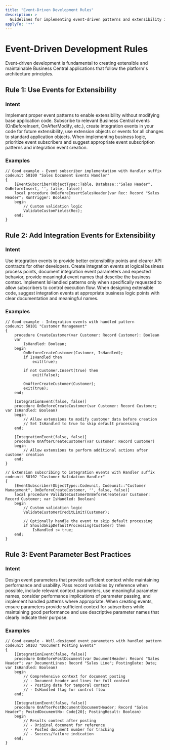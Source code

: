 ```yaml
---
title: "Event-Driven Development Rules"
description: >
  Guidelines for implementing event-driven patterns and extensibility in AL development
applyTo: '**'
---
```


# Event-Driven Development Rules

Event-driven development is fundamental to creating extensible and maintainable Business Central applications that follow the platform's architecture principles.

## Rule 1: Use Events for Extensibility

### Intent
Implement proper event patterns to enable extensibility without modifying base application code. Subscribe to relevant Business Central events (OnBeforeInsert, OnAfterModify, etc.), create integration events in your code for future extensibility, use extension objects or events for all changes to standard application objects. When implementing business logic, prioritize event subscribers and suggest appropriate event subscription patterns and integration event creation.

### Examples

```al
// Good example - Event subscriber implementation with Handler suffix
codeunit 50100 "Sales Document Events Handler"
{
    [EventSubscriber(ObjectType::Table, Database::"Sales Header", OnBeforeInsert, '', false, false)]
    local procedure OnBeforeInsertSalesHeader(var Rec: Record "Sales Header"; RunTrigger: Boolean)
    begin
        // Custom validation logic
        ValidateCustomFields(Rec);        
    end;    
}
```

## Rule 2: Add Integration Events for Extensibility

### Intent
Use integration events to provide better extensibility points and clearer API contracts for other developers. Create integration events at logical business process points, document integration event parameters and expected behavior, provide meaningful event names that describe the business context. Implement IsHandled patterns only when specifically requested to allow subscribers to control execution flow. When designing extensible code, suggest integration events at appropriate business logic points with clear documentation and meaningful names.

### Examples

```al
// Good example - Integration events with handled pattern
codeunit 50101 "Customer Management"
{
    procedure CreateCustomer(var Customer: Record Customer): Boolean
    var
        IsHandled: Boolean;
    begin
        OnBeforeCreateCustomer(Customer, IsHandled);
        if IsHandled then
            exit(true);
        
        if not Customer.Insert(true) then
            exit(false);
        
        OnAfterCreateCustomer(Customer);
        exit(true);        
    end;
    
    [IntegrationEvent(false, false)]
    procedure OnBeforeCreateCustomer(var Customer: Record Customer; var IsHandled: Boolean)
    begin
        // Allow extensions to modify customer data before creation
        // Set IsHandled to true to skip default processing
    end;
    
    [IntegrationEvent(false, false)]
    procedure OnAfterCreateCustomer(var Customer: Record Customer)
    begin
        // Allow extensions to perform additional actions after customer creation
    end;
}
```

```al
// Extension subscribing to integration events with Handler suffix
codeunit 50102 "Customer Validation Handler"
{
    [EventSubscriber(ObjectType::Codeunit, Codeunit::"Customer Management", OnBeforeCreateCustomer, '', false, false)]
    local procedure ValidateCustomerOnBeforeCreate(var Customer: Record Customer; var IsHandled: Boolean)
    begin
        // Custom validation logic
        ValidateCustomerCreditLimit(Customer);
        
        // Optionally handle the event to skip default processing
        if ShouldSkipDefaultProcessing(Customer) then
            IsHandled := true;
    end;
}
```

## Rule 3: Event Parameter Best Practices

### Intent
Design event parameters that provide sufficient context while maintaining performance and usability. Pass record variables by reference when possible, include relevant context parameters, use meaningful parameter names, consider performance implications of parameter passing, and implement handled patterns where appropriate. When creating events, ensure parameters provide sufficient context for subscribers while maintaining good performance and use descriptive parameter names that clearly indicate their purpose.

### Examples

```al
// Good example - Well-designed event parameters with handled pattern
codeunit 50103 "Document Posting Events"
{
    [IntegrationEvent(false, false)]
    procedure OnBeforePostDocument(var DocumentHeader: Record "Sales Header"; var DocumentLines: Record "Sales Line"; PostingDate: Date; var IsHandled: Boolean)
    begin
        // Comprehensive context for document posting
        // - Document header and lines for full context
        // - Posting date for temporal context
        // - IsHandled flag for control flow
    end;
    
    [IntegrationEvent(false, false)]
    procedure OnAfterPostDocument(DocumentHeader: Record "Sales Header"; PostedDocumentNo: Code[20]; PostingResult: Boolean)
    begin
        // Results context after posting
        // - Original document for reference
        // - Posted document number for tracking
        // - Success/failure indication
    end;
}
```